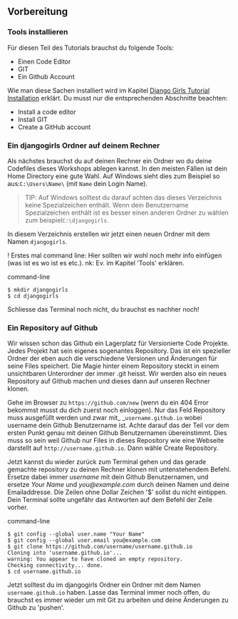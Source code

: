 ## Vorbereitung

### Tools installieren

Für diesen Teil des Tutorials brauchst du folgende Tools:

* Einen Code Editor
* GIT
* Ein Github Account

Wie man diese Sachen installiert wird im Kapitel [Django Girls Tutorial Installation](https://tutorial.djangogirls.org/en/installation/#install-a-code-editor) erklärt. Du musst nur die entsprechenden Abschnitte beachten:

* Install  a code editor
* Install GIT
* Create a GitHub account

### Ein djangogirls Ordner auf deinem Rechner

Als nächstes brauchst du auf deinen Rechner ein Ordner wo du deine Codefiles dieses Workshops ablegen kannst. In den meisten Fällen ist dein Home Directory eine gute Wahl. Auf Windows sieht dies zum Beispiel so aus:`C:\Users\Name\` \(mit `Name` dein Login Name\).

> TIP: Auf Windows solltest du darauf achten das dieses Verzeichnis keine Spezialzeichen enthält. Wenn dein Benutzername Spezialzeichen enthält ist es besser einen anderen Ordner zu wählen zum beispiel`C:\djangogirls`.

In diesem Verzeichnis erstellen wir jetzt einen neuen Ordner mit dem Namen `djangogirls`.

! Erstes mal command line: Hier sollten wir wohl noch mehr info einfügen \(was ist es wo ist es etc.\). nk: Ev. im Kapitel 'Tools' erklären.

command-line

```
$ mkdir djangogirls
$ cd djangogirls
```

Schliesse das Terminal noch nicht, du brauchst es nachher noch!

### Ein Repository auf Github

Wir wissen schon das Github ein Lagerplatz für Versionierte Code Projekte. Jedes Projekt hat sein eigenes sogenantes Repository. Das ist ein spezieller Ordner der eben auch die verschiedene Versionen und Änderungen für seine Files speichert. Die Magie hinter einem Repository steckt in einem unsichtbaren Unterordner der immer .git heisst. Wir werden also ein neues Repository auf Github machen und dieses dann auf unseren Rechner klonen.

Gehe im Browser zu `https://github.com/new` \(wenn du ein 404 Error bekommst musst du dich zuerst noch einloggen\). Nur das Feld Repository muss ausgefüllt werden und zwar mit_ _`username.github.io` wobei username dein Github Benutzername ist. Achte darauf das der Teil vor dem ersten Punkt genau mit deinen Github Benutzernamen übereinstimmt. Dies muss so sein weil Github nur Files in dieses Repository wie eine Webseite darstellt auf `http://username.github.io`.  Dann wähle Create Repository.

Jetzt kannst du wieder zurück zum Terminal gehen und das gerade gemachte repository zu deinen Rechner klonen mit untenstehendem Befehl. Ersetze dabei immer _username_ mit dein Github Benutzernamen, und ersetze _Your Name_ und _you@example.com_ durch deinen Namen und deine Emailaddresse. Die Zeilen ohne Dollar Zeichen '$' sollst du nicht eintippen. Dein Terminal sollte ungefähr das Antworten auf dem Befehl der Zeile vorher.

command-line

```
$ git config --global user.name "Your Name"
$ git config --global user.email you@example.com
$ git clone https://github.com/username/username.github.io
Cloning into 'username.github.io'...
warning: You appear to have cloned an empty repository.
Checking connectivity... done.
$ cd username.github.io
```

Jetzt solltest du im djangogirls Ordner ein Ordner mit dem Namen `username.github.io` haben. Lasse das Terminal immer noch offen, du brauchst es immer wieder um mit Git zu arbeiten und deine Änderungen zu Github zu 'pushen'.

